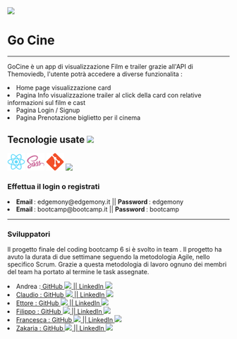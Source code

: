  <img src="https://media.discordapp.net/attachments/1096026441637957692/1098919431364690030/favicon.png?width=581&height=427" whidth="150" height="150"/>
<h1 >
   <span color:"lightblue">Go</span>
   <span>Cine</span>
 </h1>

<hr></hr>


<p>GoCine è un app di visualizzazione Film e trailer grazie all'API di Themoviedb, l'utente potrà accedere a diverse funzionalita :</p>
<li> Home page visualizzazione card </li>
<li>Pagina Info visualizzazione trailer al click della card con relative informazioni sul film e cast </li>
<li>Pagina Login / Signup </li>
<li>Pagina Prenotazione biglietto per il cinema </li>

## Tecnologie usate <img src="https://th.bing.com/th/id/R.d5519b21eb449503177a5cbdb977513b?rik=ZKC17xy6f9VzbQ&pid=ImgRaw&r=0" whidth="30" height="30"/>
<div>
<img src="https://raw.githubusercontent.com/devicons/devicon/master/icons/react/react-original.svg" width:"40" height="40"/img>
  <img src="https://raw.githubusercontent.com/devicons/devicon/master/icons/sass/sass-original.svg" width:"40" height="40"/img>
  <img src="https://raw.githubusercontent.com/devicons/devicon/master/icons/git/git-original.svg" width:"40" height="40"/img>
  <img src="https://th.bing.com/th/id/R.974c3de1f74391d11b8782c1804370f0?rik=zQgkb8VNWHk2MA&riu=http%3a%2f%2fenterprisesolutions.com.py%2fassets%2fimg%2ftecnologias%2ffirebaset.png&ehk=cZauN4PyjAUUvPu%2fYV1ESG4nVRD4WITYIa98g1IpEJg%3d&risl=&pid=ImgRaw&r=0" width:"40" height="40"/img>
  </div>
  
  
  ### Effettua il login o registrati
 
  <li><strong> Email </strong>: edgemony@edgemony.it  ||  <strong>Password </strong>: edgemony </li>
   <li><strong> Email </strong>: bootcamp@bootcamp.it ||  <strong>Password </strong>: bootcamp </li>
   
   
<hr></hr>

  ### Sviluppatori 
  Il progetto finale del coding bootcamp 6 si è svolto in team . Il progetto ha avuto la durata di due settimane seguendo la metodologia Agile, nello specifico Scrum. Grazie a questa metodologia di lavoro ognuno dei membri del team ha portato al termine le task assegnate. 
  
 <li>Andrea :<a href = "https://github.com/Andrews46" </a>  GitHub <img src="https://th.bing.com/th/id/R.3e3e291c09c21b056629ff46f488562d?rik=dGv4bFO%2bpCQi6w&riu=http%3a%2f%2fcdn.onlinewebfonts.com%2fsvg%2fimg_529753.png&ehk=kIz1ZMtCzccmlp%2bPofpoO8qYNPHS76KGNm%2f6oCXSes4%3d&risl=&pid=ImgRaw&r=0" whidth="18" height="16"/> 
 || <a href ="https://www.linkedin.com/in/andrea-cosentino-38aa99151/"</a> LinkedIn <img src="https://www.endupack.com/wp-content/uploads/2019/06/linkedin-icon-logo-png-transparent.png"  whidth="20" height="16"/>    </li>
  
  
  
  <li>Claudio : <a href = "https://github.com/Clod91" </a>  GitHub <img src="https://th.bing.com/th/id/R.3e3e291c09c21b056629ff46f488562d?rik=dGv4bFO%2bpCQi6w&riu=http%3a%2f%2fcdn.onlinewebfonts.com%2fsvg%2fimg_529753.png&ehk=kIz1ZMtCzccmlp%2bPofpoO8qYNPHS76KGNm%2f6oCXSes4%3d&risl=&pid=ImgRaw&r=0" whidth="18" height="16"/> 
 || <a href ="https://www.linkedin.com/in/claudio-loreto-528193258/"</a> LinkedIn <img src="https://www.endupack.com/wp-content/uploads/2019/06/linkedin-icon-logo-png-transparent.png"  whidth="20" height="16"/> </li>
   
   <li>Ettore : <a href = "https://github.com/ShecktorS" </a>  GitHub <img src="https://th.bing.com/th/id/R.3e3e291c09c21b056629ff46f488562d?rik=dGv4bFO%2bpCQi6w&riu=http%3a%2f%2fcdn.onlinewebfonts.com%2fsvg%2fimg_529753.png&ehk=kIz1ZMtCzccmlp%2bPofpoO8qYNPHS76KGNm%2f6oCXSes4%3d&risl=&pid=ImgRaw&r=0" whidth="18" height="16"/> 
 || <a href ="https://www.linkedin.com/in/ettore-sanfilippo/"</a> LinkedIn <img src="https://www.endupack.com/wp-content/uploads/2019/06/linkedin-icon-logo-png-transparent.png"  whidth="20" height="16"/></li>
 
 
   <li>Filippo : <a href = "https://github.com/FVangelista" </a>  GitHub <img src="https://th.bing.com/th/id/R.3e3e291c09c21b056629ff46f488562d?rik=dGv4bFO%2bpCQi6w&riu=http%3a%2f%2fcdn.onlinewebfonts.com%2fsvg%2fimg_529753.png&ehk=kIz1ZMtCzccmlp%2bPofpoO8qYNPHS76KGNm%2f6oCXSes4%3d&risl=&pid=ImgRaw&r=0" whidth="18" height="16"/> 
 || <a href ="https://www.linkedin.com/in/vangelistafilippo/"</a> LinkedIn <img src="https://www.endupack.com/wp-content/uploads/2019/06/linkedin-icon-logo-png-transparent.png"  whidth="20" height="16"/></li>
 
   <li>Francesca : <a href = "https://github.com/pieradellafrancesca" </a>  GitHub <img src="https://th.bing.com/th/id/R.3e3e291c09c21b056629ff46f488562d?rik=dGv4bFO%2bpCQi6w&riu=http%3a%2f%2fcdn.onlinewebfonts.com%2fsvg%2fimg_529753.png&ehk=kIz1ZMtCzccmlp%2bPofpoO8qYNPHS76KGNm%2f6oCXSes4%3d&risl=&pid=ImgRaw&r=0" whidth="18" height="16"/> 
 || <a href ="https://www.linkedin.com/in/francesca-pierini/"</a> LinkedIn <img src="https://www.endupack.com/wp-content/uploads/2019/06/linkedin-icon-logo-png-transparent.png"  whidth="20" height="16"/></li>
 
   <li>Zakaria : <a href = "https://github.com/ziko2001" </a>  GitHub <img src="https://th.bing.com/th/id/R.3e3e291c09c21b056629ff46f488562d?rik=dGv4bFO%2bpCQi6w&riu=http%3a%2f%2fcdn.onlinewebfonts.com%2fsvg%2fimg_529753.png&ehk=kIz1ZMtCzccmlp%2bPofpoO8qYNPHS76KGNm%2f6oCXSes4%3d&risl=&pid=ImgRaw&r=0" whidth="18" height="16"/> 
 || <a href =""</a> LinkedIn <img src="https://www.endupack.com/wp-content/uploads/2019/06/linkedin-icon-logo-png-transparent.png"  whidth="20" height="16"/></li>
